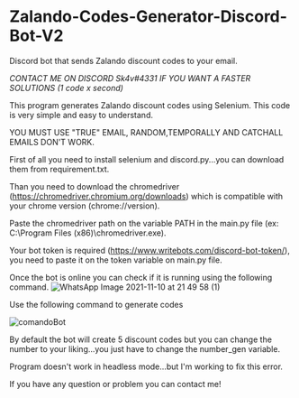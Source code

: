 # Zalando-Codes-Generator-Discord-Bot-V2
Discord bot that sends Zalando discount codes to your email.

*CONTACT ME ON DISCORD Sk4v#4331 IF YOU WANT A FASTER SOLUTIONS (1 code x second)*

This program generates Zalando discount codes using Selenium. This code is very simple and easy to understand.

YOU MUST USE "TRUE" EMAIL, RANDOM,TEMPORALLY AND CATCHALL EMAILS DON'T WORK. 

First of all you need to install selenium and discord.py...you can download them from requirement.txt.

Than you need to download the chromedriver (https://chromedriver.chromium.org/downloads) which is compatible with your chrome version (chrome://version).

Paste the chromedriver path on the variable PATH in the main.py file (ex: C:\Program Files (x86)\chromedriver.exe).

Your bot token is required (https://www.writebots.com/discord-bot-token/), you need to paste it on the token variable on main.py file. 

Once the bot is online you can check if it is running using the following command.
![WhatsApp Image 2021-11-10 at 21 49 58 (1)](https://user-images.githubusercontent.com/44948225/141191885-f22eee39-c887-4d20-8ae8-6646596ad036.jpeg)

Use the following command to generate codes

![comandoBot](https://user-images.githubusercontent.com/44948225/147741530-219f71fd-2830-4c4c-bf2f-da2329e4d67f.JPG)

By default the bot will create 5 discount codes but you can change the number to your liking...you just have to change the number_gen variable.

Program doesn't work in headless mode...but I'm working to fix this error. 

If you have any question or problem you can contact me!
